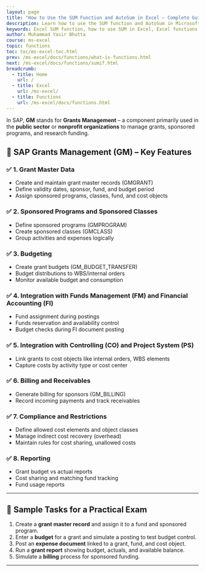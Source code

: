 ```yaml
---
layout: page
title: "How to Use the SUM Function and AutoSum in Excel – Complete Guide"
description: Learn how to use the SUM function and AutoSum in Microsoft Excel to quickly add values across cells, columns, or rows. Includes syntax, examples, and tips for efficient usage.
keywords: Excel SUM function, how to use SUM in Excel, Excel functions guide, Excel SUM formula, Excel add cells, Excel basics, Excel tutorials, Microsoft Excel functions, SUM formula examples
author: Muhammad Yasir Bhutta
course: ms-excel
topic: functions
toc: toc/ms-excel-toc.html
prev: /ms-excel/docs/functions/what-is-functions.html
next: /ms-excel/docs/functions/sumif.html
breadcrumb:
  - title: Home
    url: /
  - title: Excel
    url: /ms-excel/
  - title: Functions
    url: /ms-excel/docs/functions.html
---
```


In SAP, **GM** stands for **Grants Management** – a component primarily used in the **public sector** or **nonprofit organizations** to manage grants, sponsored programs, and research funding.

## 📘 **SAP Grants Management (GM) – Key Features**

### ✅ 1. **Grant Master Data**

* Create and maintain grant master records (GMGRANT)
* Define validity dates, sponsor, fund, and budget period
* Assign sponsored programs, classes, fund, and cost objects

### ✅ 2. **Sponsored Programs and Sponsored Classes**

* Define sponsored programs (GMPROGRAM)
* Create sponsored classes (GMCLASS)
* Group activities and expenses logically

### ✅ 3. **Budgeting**

* Create grant budgets (GM\_BUDGET\_TRANSFER)
* Budget distributions to WBS/internal orders
* Monitor available budget and consumption

### ✅ 4. **Integration with Funds Management (FM) and Financial Accounting (FI)**

* Fund assignment during postings
* Funds reservation and availability control
* Budget checks during FI document posting

### ✅ 5. **Integration with Controlling (CO) and Project System (PS)**

* Link grants to cost objects like internal orders, WBS elements
* Capture costs by activity type or cost center

### ✅ 6. **Billing and Receivables**

* Generate billing for sponsors (GM\_BILLING)
* Record incoming payments and track receivables

### ✅ 7. **Compliance and Restrictions**

* Define allowed cost elements and object classes
* Manage indirect cost recovery (overhead)
* Maintain rules for cost sharing, unallowed costs

### ✅ 8. **Reporting**

* Grant budget vs actual reports
* Cost sharing and matching fund tracking
* Fund usage reports

---

## 🧪 **Sample Tasks for a Practical Exam**

1. Create a **grant master record** and assign it to a fund and sponsored program.
2. Enter a **budget** for a grant and simulate a posting to test budget control.
3. Post an **expense document** linked to a grant, fund, and cost object.
4. Run a **grant report** showing budget, actuals, and available balance.
5. Simulate a **billing** process for sponsored funding.

---
